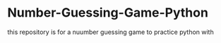 # Number-Guessing-Game-Python

this repository is for a nuumber guessing game to practice python with
